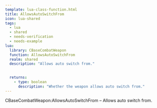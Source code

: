```yaml
---
template: lua-class-function.html
title: AllowsAutoSwitchFrom
icon: lua-shared
tags:
  - lua
  - shared
  - needs-verification
  - needs-example
lua:
  library: CBaseCombatWeapon
  function: AllowsAutoSwitchFrom
  realm: shared
  description: "Allows auto switch from."
  
  
  returns:
    - type: boolean
      description: "Whether the weapon allows auto switch from."
---
```


<div class="lua__search__keywords">
CBaseCombatWeapon:AllowsAutoSwitchFrom &#x2013; Allows auto switch from.
</div>

